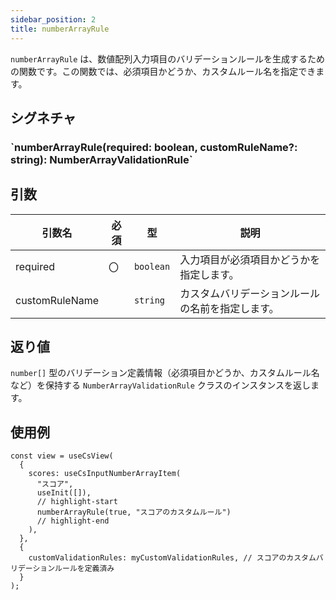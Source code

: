 ```yaml
---
sidebar_position: 2
title: numberArrayRule
---
```


`numberArrayRule` は、数値配列入力項目のバリデーションルールを生成するための関数です。この関数では、必須項目かどうか、カスタムルール名を指定できます。

## シグネチャ

<h3>`numberArrayRule(required: boolean, customRuleName?: string): NumberArrayValidationRule`</h3>

## 引数

| 引数名         | 必須 | 型        | 説明                                             |
| -------------- | ---- | --------- | ------------------------------------------------ |
| required       | 〇   | `boolean` | 入力項目が必須項目かどうかを指定します。         |
| customRuleName |      | `string`  | カスタムバリデーションルールの名前を指定します。 |

## 返り値

`number[]` 型のバリデーション定義情報（必須項目かどうか、カスタムルール名など）を保持する `NumberArrayValidationRule` クラスのインスタンスを返します。

## 使用例

```tsx
const view = useCsView(
  {
    scores: useCsInputNumberArrayItem(
      "スコア",
      useInit([]),
      // highlight-start
      numberArrayRule(true, "スコアのカスタムルール")
      // highlight-end
    ),
  },
  {
    customValidationRules: myCustomValidationRules, // スコアのカスタムバリデーションルールを定義済み
  }
);
```

